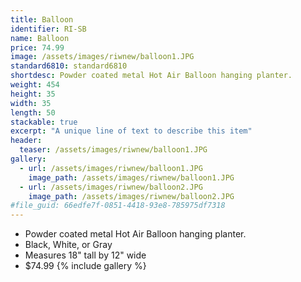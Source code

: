 ```yaml
---
title: Balloon
identifier: RI-SB
name: Balloon
price: 74.99
image: /assets/images/riwnew/balloon1.JPG
standard6810: standard6810
shortdesc: Powder coated metal Hot Air Balloon hanging planter.
weight: 454
height: 35
width: 35
length: 50
stackable: true
excerpt: "A unique line of text to describe this item"
header:
  teaser: /assets/images/riwnew/balloon1.JPG
gallery:
  - url: /assets/images/riwnew/balloon1.JPG
    image_path: /assets/images/riwnew/balloon1.JPG
  - url: /assets/images/riwnew/balloon2.JPG
    image_path: /assets/images/riwnew/balloon2.JPG
#file_guid: 66edfe7f-0851-4418-93e8-785975df7318
---
```



- Powder coated metal Hot Air Balloon hanging planter.
- Black, White, or Gray  
- Measures 18" tall by 12" wide
- $74.99
{% include gallery %}
